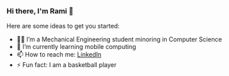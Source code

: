 ### Hi there, I'm Rami 👋


Here are some ideas to get you started:

- 👨‍🎓 I’m  a Mechanical Engineering student minoring in Computer Science
- 🌱 I’m currently learning mobile computing
- 📫 How to reach me: [LinkedIn](https://www.linkedin.com/in/rami-akl-b70542153/)
- ⚡ Fun fact: I am a basketball player
